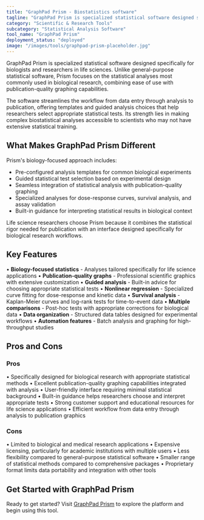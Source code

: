 ```yaml
---
title: "GraphPad Prism - Biostatistics software"
tagline: "GraphPad Prism is specialized statistical software designed specifically for biologists and researchers in life sciences..."
category: "Scientific & Research Tools"
subcategory: "Statistical Analysis Software"
tool_name: "GraphPad Prism"
deployment_status: "deployed"
image: "/images/tools/graphpad-prism-placeholder.jpg"
---
```


GraphPad Prism is specialized statistical software designed specifically for biologists and researchers in life sciences. Unlike general-purpose statistical software, Prism focuses on the statistical analyses most commonly used in biological research, combining ease of use with publication-quality graphing capabilities.

The software streamlines the workflow from data entry through analysis to publication, offering templates and guided analysis choices that help researchers select appropriate statistical tests. Its strength lies in making complex biostatistical analyses accessible to scientists who may not have extensive statistical training.

## What Makes GraphPad Prism Different

Prism's biology-focused approach includes:
- Pre-configured analysis templates for common biological experiments
- Guided statistical test selection based on experimental design
- Seamless integration of statistical analysis with publication-quality graphing
- Specialized analyses for dose-response curves, survival analysis, and assay validation
- Built-in guidance for interpreting statistical results in biological context

Life science researchers choose Prism because it combines the statistical rigor needed for publication with an interface designed specifically for biological research workflows.

## Key Features

• **Biology-focused statistics** - Analyses tailored specifically for life science applications
• **Publication-quality graphs** - Professional scientific graphics with extensive customization
• **Guided analysis** - Built-in advice for choosing appropriate statistical tests
• **Nonlinear regression** - Specialized curve fitting for dose-response and kinetic data
• **Survival analysis** - Kaplan-Meier curves and log-rank tests for time-to-event data
• **Multiple comparisons** - Post-hoc tests with appropriate corrections for biological data
• **Data organization** - Structured data tables designed for experimental workflows
• **Automation features** - Batch analysis and graphing for high-throughput studies

## Pros and Cons

### Pros
• Specifically designed for biological research with appropriate statistical methods
• Excellent publication-quality graphing capabilities integrated with analysis
• User-friendly interface requiring minimal statistical background
• Built-in guidance helps researchers choose and interpret appropriate tests
• Strong customer support and educational resources for life science applications
• Efficient workflow from data entry through analysis to publication graphics

### Cons
• Limited to biological and medical research applications
• Expensive licensing, particularly for academic institutions with multiple users
• Less flexibility compared to general-purpose statistical software
• Smaller range of statistical methods compared to comprehensive packages
• Proprietary format limits data portability and integration with other tools

## Get Started with GraphPad Prism

Ready to get started? Visit [GraphPad Prism](https://www.graphpad.com/scientific-software/prism/) to explore the platform and begin using this tool.